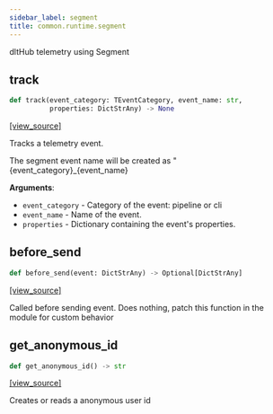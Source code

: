 ```yaml
---
sidebar_label: segment
title: common.runtime.segment
---
```


dltHub telemetry using Segment

## track

```python
def track(event_category: TEventCategory, event_name: str,
          properties: DictStrAny) -> None
```

[[view_source]](https://github.com/dlt-hub/dlt/blob/3739c9ac839aafef713f6d5ebbc6a81b2a39a1b0/dlt/common/runtime/segment.py#L54)

Tracks a telemetry event.

The segment event name will be created as "{event_category}_{event_name}

**Arguments**:

- `event_category` - Category of the event: pipeline or cli
- `event_name` - Name of the event.
- `properties` - Dictionary containing the event's properties.

## before\_send

```python
def before_send(event: DictStrAny) -> Optional[DictStrAny]
```

[[view_source]](https://github.com/dlt-hub/dlt/blob/3739c9ac839aafef713f6d5ebbc6a81b2a39a1b0/dlt/common/runtime/segment.py#L76)

Called before sending event. Does nothing, patch this function in the module for custom behavior

## get\_anonymous\_id

```python
def get_anonymous_id() -> str
```

[[view_source]](https://github.com/dlt-hub/dlt/blob/3739c9ac839aafef713f6d5ebbc6a81b2a39a1b0/dlt/common/runtime/segment.py#L106)

Creates or reads a anonymous user id

